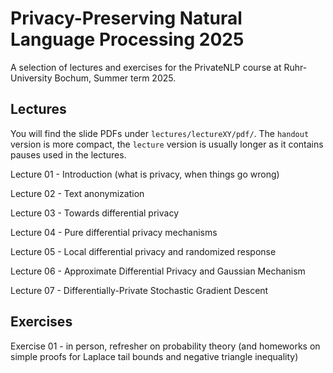 # Privacy-Preserving Natural Language Processing 2025

A selection of lectures and exercises for the PrivateNLP course at Ruhr-University Bochum, Summer term 2025.

## Lectures

You will find the slide PDFs under `lectures/lectureXY/pdf/`. The `handout` version is more compact, the `lecture` version is usually longer as it contains pauses used in the lectures.

Lecture 01 - Introduction (what is privacy, when things go wrong)

Lecture 02 - Text anonymization

Lecture 03 - Towards differential privacy

Lecture 04 - Pure differential privacy mechanisms

Lecture 05 - Local differential privacy and randomized response

Lecture 06 - Approximate Differential Privacy and Gaussian Mechanism

Lecture 07 - Differentially-Private Stochastic Gradient Descent



## Exercises

Exercise 01 - in person, refresher on probability theory (and homeworks on simple proofs for Laplace tail bounds and negative triangle inequality)

